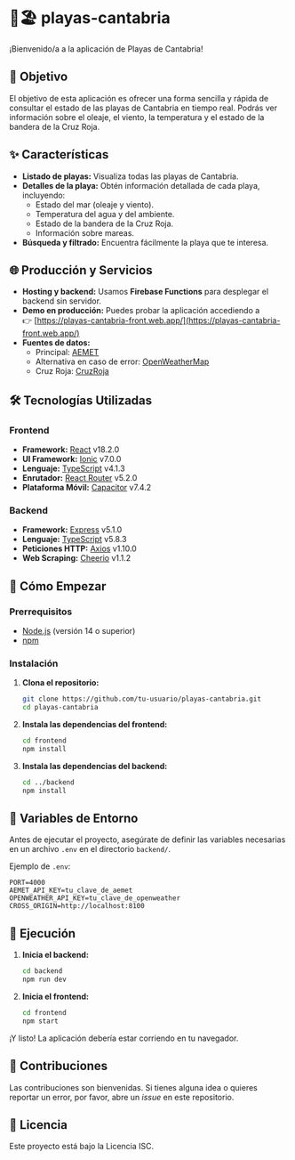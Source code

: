 # 💢🏖️ playas-cantabria
¡Bienvenido/a a la aplicación de Playas de Cantabria!

## 🎯 Objetivo

El objetivo de esta aplicación es ofrecer una forma sencilla y rápida de consultar el estado de las playas de Cantabria en tiempo real. Podrás ver información sobre el oleaje, el viento, la temperatura y el estado de la bandera de la Cruz Roja.

## ✨ Características

*   **Listado de playas:** Visualiza todas las playas de Cantabria.
*   **Detalles de la playa:** Obtén información detallada de cada playa, incluyendo:
    *   Estado del mar (oleaje y viento).
    *   Temperatura del agua y del ambiente.
    *   Estado de la bandera de la Cruz Roja.
    *   Información sobre mareas.
*   **Búsqueda y filtrado:** Encuentra fácilmente la playa que te interesa.

## 🌐 Producción y Servicios

*   **Hosting y backend:** Usamos **Firebase Functions** para desplegar el backend sin servidor.
*   **Demo en producción:** Puedes probar la aplicación accediendo a  
    👉 [https://playas-cantabria-front.web.app/](https://playas-cantabria-front.web.app/)
*   **Fuentes de datos:**
    *   Principal: [AEMET](https://www.aemet.es/)
    *   Alternativa en caso de error: [OpenWeatherMap](https://openweathermap.org/)
    *   Cruz Roja: [CruzRoja](https://www.cruzroja.es/appjv/consPlayas/listaPlayas.do)

## 🛠️ Tecnologías Utilizadas

### Frontend

*   **Framework:** [React](https://reactjs.org/) v18.2.0
*   **UI Framework:** [Ionic](https://ionicframework.com/) v7.0.0
*   **Lenguaje:** [TypeScript](https://www.typescriptlang.org/) v4.1.3
*   **Enrutador:** [React Router](https://reactrouter.com/) v5.2.0
*   **Plataforma Móvil:** [Capacitor](https://capacitorjs.com/) v7.4.2

### Backend

*   **Framework:** [Express](https://expressjs.com/) v5.1.0
*   **Lenguaje:** [TypeScript](https://www.typescriptlang.org/) v5.8.3
*   **Peticiones HTTP:** [Axios](https://axios-http.com/) v1.10.0
*   **Web Scraping:** [Cheerio](https://cheerio.js.org/) v1.1.2

## 🚀 Cómo Empezar

### Prerrequisitos

*   [Node.js](https://nodejs.org/) (versión 14 o superior)
*   [npm](https://www.npmjs.com/)

### Instalación

1.  **Clona el repositorio:**
    ```bash
    git clone https://github.com/tu-usuario/playas-cantabria.git
    cd playas-cantabria
    ```

2.  **Instala las dependencias del frontend:**
    ```bash
    cd frontend
    npm install
    ```

3.  **Instala las dependencias del backend:**
    ```bash
    cd ../backend
    npm install
    ```


## 🔐 Variables de Entorno

Antes de ejecutar el proyecto, asegúrate de definir las variables necesarias en un archivo `.env` en el directorio `backend/`.

Ejemplo de `.env`:

```env
PORT=4000
AEMET_API_KEY=tu_clave_de_aemet
OPENWEATHER_API_KEY=tu_clave_de_openweather
CROSS_ORIGIN=http://localhost:8100
```

## 🚀 Ejecución

1.  **Inicia el backend:**
    ```bash
    cd backend
    npm run dev
    ```

2.  **Inicia el frontend:**
    ```bash
    cd frontend
    npm start
    ```

¡Y listo! La aplicación debería estar corriendo en tu navegador.

## 🤝 Contribuciones


Las contribuciones son bienvenidas. Si tienes alguna idea o quieres reportar un error, por favor, abre un *issue* en este repositorio.

## 📄 Licencia

Este proyecto está bajo la Licencia ISC.
